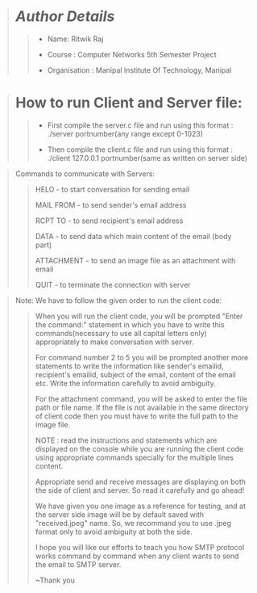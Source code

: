 ># ***Author Details***
>>- Name: Ritwik Raj
>>
>>- Course : Computer Networks 5th Semester Project
>>
>>- Organisation : Manipal Institute Of Technology, Manipal
>>

># **How to run Client and Server file:**
>>- First compile the server.c file and run using this format : ./server portnumber(any range except 0-1023)
>>
>>- Then compile the client.c file and run using this format : ./client 127.0.0.1 portnumber(same as written on server side)
>>

>Commands to communicate with Servers:
>>HELO - to start conversation for sending email
>>
>>MAIL FROM - to send sender's email address
>>
>>RCPT TO - to send recipient's email address
>>
>>DATA - to send data which main content of the email (body part)
>>
>>ATTACHMENT - to send an image file as an attachment with email
>>
>>QUIT - to terminate the connection with server

>Note: We have to follow the given order to run the client code:
>>When you will run the client code, you will be prompted "Enter the command:" statement in which you have to write this commands(necessary to use all capital letters only) appropriately to make conversation with server.
>>
>>For command number 2 to 5 you will be prompted another more statements to write the information like sender's emailid, recipient's emailid, subject of the email, content of the email etc. Write the information carefully to avoid ambiguity.
>>
>>For the attachment command, you will be asked to enter the file path or file name. If the file is not available in the same directory of client code then you must have to write the full path to the image file.
>>
>>NOTE : read the instructions and statements which are displayed on the console while you are running the client code using appropriate commands specially for the multiple lines content.
>>
>>Appropriate send and receive messages are displaying on both the side of client and server. So read it carefully and go ahead!
>>
>>We have given you one image as a reference for testing, and at the server side image will be by default saved with "received.jpeg" name. So, we recommand you to use .jpeg format only to avoid ambiguity at both the side.
>>
>>
>>I hope you will like our efforts to teach you how SMTP protocol works command by command when any client wants to send the email to SMTP server.
>>
>>~Thank you
